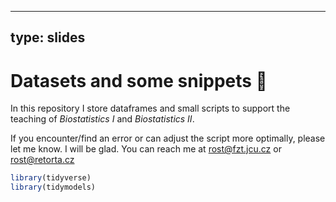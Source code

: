 

---
type: slides
---

# Datasets and some snippets  💫


In this repository I store dataframes and small scripts to support the teaching of *Biostatistics I* and *Biostatistics II*. 

If you encounter/find an error or can adjust the script more optimally, please let me know. I will be glad. You can reach me at rost@fzt.jcu.cz or rost@retorta.cz

```r
library(tidyverse)
library(tidymodels)
```
